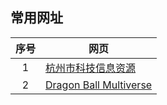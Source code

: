 ## 常用网址

|序号|网页|
|:--:|----|
|1|[杭州市科技信息资源](http://qbs.hznet.com.cn/bbs/)|
|2|[Dragon Ball Multiverse](http://www.dragonball-multiverse.com/cn/chapters.html)|

